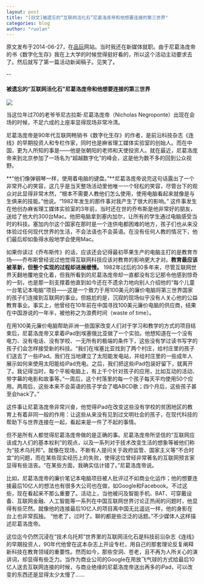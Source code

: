 ```yaml
---
layout: post
title: "[旧文]被遗忘的“互联网活化石”尼葛洛庞帝和他想要连接的第三世界"
categories: blog
author: "ruolan"
---
```

原文发布于2014-06-27，在[品玩](http://www.pingwest.com/nicholas-negroponte-in-beijng/)网站。当时我还在新媒体就职。由于尼葛洛庞帝的书《数字化生存》我在上大学的时候觉得挺好看的，所以这个活动主动要求去了。然后就写了第一篇活动新闻稿子。见笑了。

--


#### 被遗忘的“互联网活化石”尼葛洛庞帝和他想要连接的第三世界
![](https://i.imgur.com/yxkhORl.jpg)

当这位年过70的老爷爷尼古拉斯·尼葛洛庞帝（Nicholas Negroponte）出现在会场的时候，不足六成的上座率显得现场非常冷清。
<!--more-->
尼葛洛庞帝是90年代互联网畅销书《数字化生存》的作者，是前沿科技杂志《连线》的早期投资人和专栏作家，同时也是麻省理工媒体实验室的创始人。而在中国，更为人所知的事是——他是张朝阳的老师和天使投资人。就在最近，尼葛洛庞帝来到北京参加了一场名为“超越数字化”的峰会，这是他为数不多的回到公众视野。

**“他们像弹钢琴一样，使用着电脑的键盘。”**尼葛洛庞帝说完这句话露出了一个非常开心的笑容，这几乎是当天整场活动里他唯一一个轻松的笑容，尽管台下的观众对此显得非常木然，“根本不需要人教他们怎么使用，使用电脑看起来就像是与生俱来的技能。”他说。“1982年发生的那件事对我产生了很大的影响。”
这件事发生在他创办麻省理工媒体实验室的3年前，当时还在世的乔布斯是他非常好的朋友，送给了他大约300台Mac。他把电脑拿到塞内加尔，让所有的学生通过电脑感受当时的科技。塞加内尔这个国家在那时是一个连供电都困难的地方，孩子们也从来没体验过任何现代世界的生活，不会法语也不会英语。在没有任何人教的情况下，他们最后却如鱼得水般地学会使用Mac。

如果你读过《乔布斯传》的话，应该还会记得最初苹果生产的电脑主打的是教育市场——乔布斯曾经说过他觉得互联网科技应该对教育的影响更大才对。**教育最应该被革新，但整个实现的过程却进展缓慢。**
1982年过后的30多年来，尽管互联网世界天翻地覆地变化着，但我所看到的尼葛洛庞帝却一直都没有忘记那令他感到惊奇的一刻，也是那一刻支撑着他直到如今还在不遗余力地向别人介绍他的“每个儿童一台笔记本电脑”项目——这是一个致力于用100美元的廉价电脑将第三世界国家的孩子们连接到互联网的事业。但尴尬的是，沉寂的现场似乎没有人关心他的公益教育事业。事实上，他曾经在10年前在中国寻找100美元廉价电脑的供应商，结果在中国游说的一年半，被他称之为浪费时间（waste of time）。

在用100美元廉价电脑帮助非洲一些国家改变人们对于学习和教学的方式的项目结束后，尼葛洛庞帝又拿着iPad到埃塞俄比亚做了一个实验。他想知道在一个没有电力、没有电话、没有学校、一无所有的极端的条件下，这些没有学过读书写字的孩子们会怎样接受新的科技。“我们在埃塞比亚找到了两个村庄，给村庄里的孩子们送去了一些iPad。我们在当地建立了太阳能发电站，并给村庄里的一些成年人展示如何来使用太阳能给iPad充电。之后，我们把这些iPad包装好留下，就离开了。我记得当时，每个平板电脑上，有上千个针对孩子的应用，比如互动的活动、带字幕的电影和故事等。”一周后，这个村落里的每一个孩子每天平均使用50个应用。两周后，这些本来不会英语的孩子学会了唱ABCD歌；四个月后，这些孩子甚至会hack了。”

这件事让尼葛洛庞帝非常兴奋，他觉得iPad在改变这些没有学校的贫困地区的教育上有着非同一般的作用：让这些从来没有见到过文明社会的孩子，在现代科技的帮助下与世界连接在一起，看起来是一件了不起的事情。

但不是所有人都觉得尼葛洛庞帝做的是正确的事。尼葛洛庞帝所坚信的“互联网应该成为人们的基本权利”的观点，以及一系列对于技术改变生活的想象等被他们称为“技术乌托邦”。就像在现场，不断有人提问关于政府监管、国家主义等“不合时宜”的问题，而在某些现实经历上的失败，使得这位曾经非常著名的互联网预言家显得有些沮丧。“在某些方面，我确实估计错了。”尼葛洛庞帝说。

比如，尼葛洛庞帝的廉价笔记本电脑项目被人批评过不如商业化运作；他的想要连接最后10亿人的想法也有很多大公司也在做，如Google和Facebook。不过这些，现在看起来不那么重要了。活动上，当他被问及智能手机、BAT、可穿戴设备、互联网金融、人工智能等一系列在中国互联网世界讨论正热闹的问题时，他显得有些茫然。就像他的连接最后10亿人的项目离中国无比遥远一样，他的身影在台上也非常孤独。
“他老了，过时了。聊的都是些泛泛的话题。”不少媒体人这样描述尼葛洛庞帝。

这位迄今仍然沉浸在“技术乌托邦”世界里的互联网活化石是科技前沿杂志《连线》的早期投资人，90年代他曾在这本杂志上开设专栏，用自己的那套理论反复阐释新科技在教育领域的重要性。然而如今，那些空洞、苍老，且不再为人所关心的演讲词，却显得有些乏力。当作为商业公司的Google在用放飞气球的方式给最后10亿人送去互联网连接的时候，与商业绝缘的尼葛洛庞帝送出再多的iPad，可以改变的东西还是显得太少太慢了……

